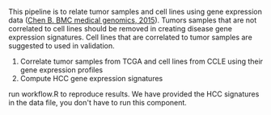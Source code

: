 This pipeline is to relate tumor samples and cell lines using gene expression data ([Chen B. BMC medical genomics, 2015](https://bmcmedgenomics.biomedcentral.com/articles/10.1186/1755-8794-8-S2-S5)). Tumors samples that are not correlated to cell lines should be removed in creating disease gene expression signatures. Cell lines that are correlated to tumor samples are suggested to used in validation.

1. Correlate tumor samples from TCGA and cell lines from CCLE using their gene expression profiles
2. Compute HCC gene expression signatures

run workflow.R to reproduce results. We have provided the HCC signatures in the data file, you don't have to run this component.


